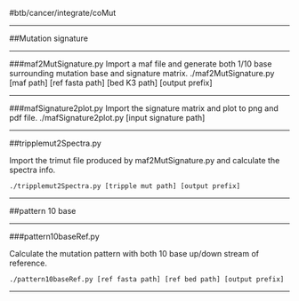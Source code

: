 #btb/cancer/integrate/coMut

---

##Mutation signature

---

###maf2MutSignature.py
Import a maf file and generate both 1/10 base surrounding mutation base and signature matrix.
	./maf2MutSignature.py [maf path] [ref fasta path] [bed K3 path] [output prefix]

---

###mafSignature2plot.py
Import the signature matrix and plot to png and pdf file.
	./mafSignature2plot.py [input signature path]

---

##tripplemut2Spectra.py

Import the trimut file produced by maf2MutSignature.py and calculate the spectra info.

	./tripplemut2Spectra.py [tripple mut path] [output prefix]

---

##pattern 10 base

---

###pattern10baseRef.py

Calculate the mutation pattern with both 10 base up/down stream of reference.

	./pattern10baseRef.py [ref fasta path] [ref bed path] [output prefix]

---

